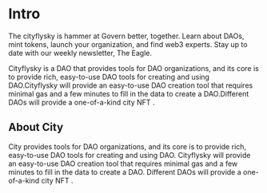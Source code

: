 # Intro

 The cityflysky is hammer at  Govern better, together. Learn about DAOs, mint tokens, launch your organization, and find web3 experts. Stay up to date with our weekly newsletter, The Eagle. 

Cityflysky is a DAO that provides tools for DAO organizations, and its core is to provide rich, easy-to-use DAO tools for creating and using DAO.Cityflysky will provide an easy-to-use DAO creation tool that requires minimal gas and a few minutes to fill in the data to create a DAO.Different DAOs will provide a one-of-a-kind city NFT .



## About City

City provides tools for DAO organizations, and its core is to provide rich, easy-to-use DAO tools for creating and using DAO.
Cityflysky will provide an easy-to-use DAO creation tool that requires minimal gas and a few minutes to fill in the data to create a DAO.
Different DAOs will provide a one-of-a-kind city NFT .
